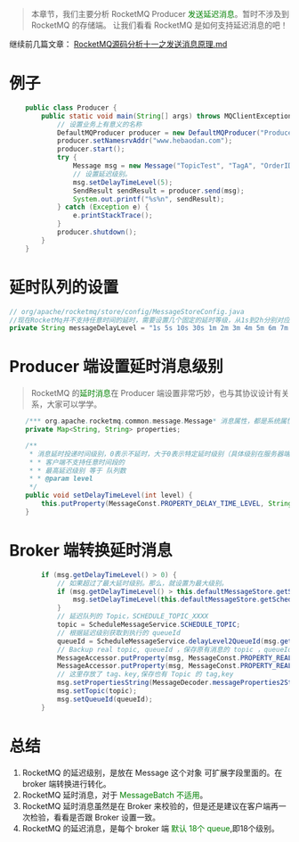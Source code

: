 > 本章节，我们主要分析 RocketMQ Producer <font color='green'>发送延迟消息</font>。暂时不涉及到 RocketMQ 的存储端。
>让我们看看 RocketMQ 是如何支持延迟消息的吧！

继续前几篇文章：
[RocketMQ源码分析十一之发送消息原理.md](RocketMQ源码分析之十一发送消息原理.md)

# 例子

```java
    public class Producer {
        public static void main(String[] args) throws MQClientException, InterruptedException {
            // 设置业务上有意义的名称       
            DefaultMQProducer producer = new DefaultMQProducer("ProducerGroupName");
            producer.setNamesrvAddr("www.hebaodan.com");
            producer.start();
            try {
                Message msg = new Message("TopicTest", "TagA", "OrderID188", "Hello world".getBytes(RemotingHelper.DEFAULT_CHARSET));
                // 设置延迟级别。
                msg.setDelayTimeLevel(5);
                SendResult sendResult = producer.send(msg);
                System.out.printf("%s%n", sendResult);
            } catch (Exception e) {
                e.printStackTrace();
            }
            producer.shutdown();
        }
    }
```



# 延时队列的设置

```java
// org/apache/rocketmq/store/config/MessageStoreConfig.java
//现在RocketMq并不支持任意时间的延时，需要设置几个固定的延时等级，从1s到2h分别对应着等级1到18
private String messageDelayLevel = "1s 5s 10s 30s 1m 2m 3m 4m 5m 6m 7m 8m 9m 10m 20m 30m 1h 2h";
```

# Producer 端设置延时消息级别

> RocketMQ 的<font color='green'>延时消息</font>在 Producer 端设置非常巧妙，也与其协议设计有关系，大家可以学学。

``` java
    /*** org.apache.rocketmq.common.message.Message* 消息属性，都是系统属性，禁止应用设置，扩展字段，这样的设计非常巧妙*/
    private Map<String, String> properties;

    /**
     * 消息延时投递时间级别，0表示不延时，大于0表示特定延时级别（具体级别在服务器端定义）
     * * 客户端不支持任意时间段的
     * * 最高延迟级别 等于 队列数
     * * @param level
     */
    public void setDelayTimeLevel(int level) {
        this.putProperty(MessageConst.PROPERTY_DELAY_TIME_LEVEL, String.valueOf(level));
    }
```

# Broker 端转换延时消息

```java
        if (msg.getDelayTimeLevel() > 0) {
            // 如果超过了最大延时级别。那么，就设置为最大级别。  
            if (msg.getDelayTimeLevel() > this.defaultMessageStore.getScheduleMessageService().getMaxDelayLevel()) {
                msg.setDelayTimeLevel(this.defaultMessageStore.getScheduleMessageService().getMaxDelayLevel());
            }
            // 延迟队列的 Topic，SCHEDULE_TOPIC_XXXX    
            topic = ScheduleMessageService.SCHEDULE_TOPIC;
            // 根据延迟级别获取到执行的 queueId    
            queueId = ScheduleMessageService.delayLevel2QueueId(msg.getDelayTimeLevel());
            // Backup real topic, queueId ，保存原有消息的 topic ，queueId    
            MessageAccessor.putProperty(msg, MessageConst.PROPERTY_REAL_TOPIC, msg.getTopic());
            MessageAccessor.putProperty(msg, MessageConst.PROPERTY_REAL_QUEUE_ID, String.valueOf(msg.getQueueId()));
            // 这里存放了 tag、key,保存也有 Topic 的 tag,key    
            msg.setPropertiesString(MessageDecoder.messageProperties2String(msg.getProperties()));
            msg.setTopic(topic);
            msg.setQueueId(queueId);
        }
```



# 总结

1. RocketMQ 的延迟级别，是放在 Message 这个对象 可扩展字段里面的。在 broker 端转换进行转化。
2. RocketMQ 延时消息，对于 <font color='green'>MessageBatch 不适用</font>。
3. RocketMQ 延时消息虽然是在 Broker 来校验的，但是还是建议在客户端再一次检验，看看是否跟 Broker 设置一致。
4. RocketMQ 的延迟消息，是每个 broker 端 <font color='green'>默认 18个 queue</font>,即18个级别。